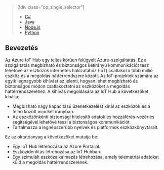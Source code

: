 > [!div class="op_single_selector"]
> * [C#](../articles/iot-hub/iot-hub-csharp-csharp-getstarted.md)
> * [Java](../articles/iot-hub/iot-hub-java-java-getstarted.md)
> * [Node.js](../articles/iot-hub/iot-hub-node-node-getstarted.md)
> * [Python](../articles/iot-hub/iot-hub-python-getstarted.md)

## <a name="introduction"></a>Bevezetés

Az Azure IoT Hub egy teljes körűen felügyelt Azure-szolgáltatás. Ez a szolgáltatás megbízható és biztonságos kétirányú kommunikációt tesz lehetővé az eszközök internetes hálózatához (IoT) csatlakozó több millió eszköz és a megoldás háttérrendszere között. Az IoT-projektek számára az egyik legnagyobb kihívást az jelenti, hogyan lehet megbízható és biztonságos módon csatlakoztatni az eszközöket a megoldás háttérrendszeréhez. A kihívás megoldására az IoT Hub a következőket kínálja:

* Megbízható nagy kapacitású üzenetkezelést kínál az eszközök és a felhő között mindkét irányban.
* Az eszközönkénti biztonsági hitelesítő adatok és hozzáférés-vezérlés segítségével lehetővé teszi a biztonságos kommunikációt.
* Tartalmazza a legnépszerűbb nyelvek és platformok eszközkönyvtárait.

Ez az oktatóanyag a következőket mutatja be:

* Egy IoT Hub létrehozása az Azure Portallal.
* Eszközidentitás létrehozása az IoT Hubban.
* Egy szimulált eszközalkalmazás létrehozása, amely telemetriai adatokat küld a megoldás háttérrendszerének.

